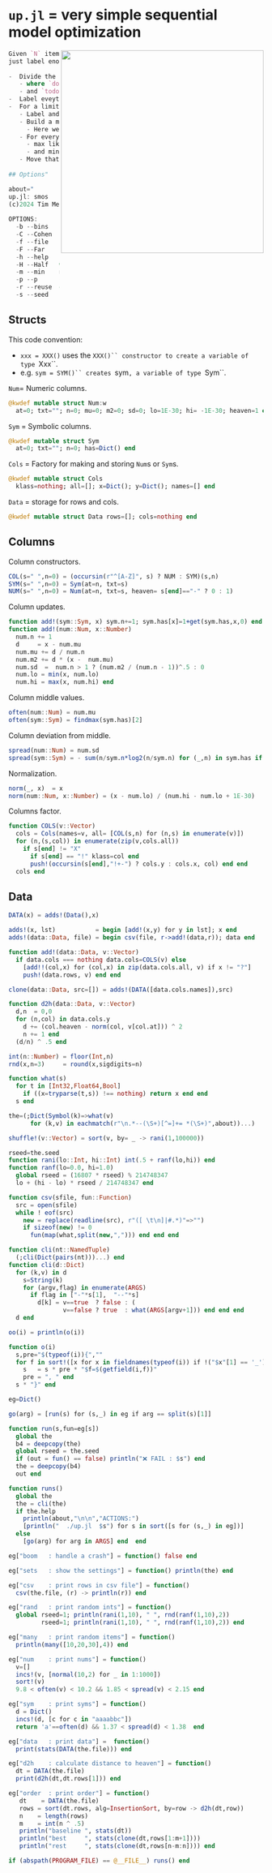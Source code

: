 # `up.jl` = very simple sequential model optimization
  
<img align=right width=400
     src="https://miro.medium.com/v2/resize:fit:846/1*und5wL5DogTb8zkyOaFmrA.png">


```julia
Given `N` items to explore, and not enough time to label them all,
just label enough to build a model that selects for the better items.
  
-  Divide the items into `todo` and `done` 
   - where `done` is very small (say, 4)
   - and `todo` is all the rest.
-  Label eveything in `todo`.
-  For a limited number of times do:
   - Label and sort `done` into `best` and `rest`. 
   - Build a model that can recognize `best` and `rest`
     - Here we are use a simple Naive Bayes classifier.
   - For everything in `todo`,find the item that has
     - max likelihood of being in `best`;
     - and min likelihood of being in `rest`.
   - Move that item from `todo` to `done`, and label it. 
   
## Options"
```




```julia
about="
up.jl: smos
(c)2024 Tim Menzies <timm@ieee.org>, BSD-2 license
  
OPTIONS:
  -b --bins   initial number of bins   = 16
  -C --Cohen  too small                = .35
  -f --file   csv data file            =  data/auto93.csv
  -F --Far    how far to look          = .95
  -h --help   show help                = false
  -H --Half   where to find for far    = 256
  -m --min    min size                 = .5
  -p --p      distance coefficient     = 2
  -r --reuse  do npt reuse parent node = true
  -s --seed   random number seed       = 937162211"
```


## Structs
This  code convention:  
   
- `xxx = XXX()` uses the `XXX()`` constructor to create a variable of type `Xxx``.
- e.g.  `sym = SYM()`` creates `sym`, a variable of type `Sym``.
  
`Num`= Numeric columns.


```julia
@kwdef mutable struct Num:w
  at=0; txt=""; n=0; mu=0; m2=0; sd=0; lo=1E-30; hi= -1E-30; heaven=1 end
```


`Sym` = Symbolic columns.


```julia
@kwdef mutable struct Sym
  at=0; txt=""; n=0; has=Dict() end
```


`Cols` = Factory for making and storing `Num`s or `Sym`s.


```julia
@kwdef mutable struct Cols 
  klass=nothing; all=[]; x=Dict(); y=Dict(); names=[] end
```


`Data` = storage for rows and cols.


```julia
@kwdef mutable struct Data rows=[]; cols=nothing end
```


## Columns
Column constructors.


```julia
COL(s=" ",n=0) = (occursin(r"^[A-Z]", s) ? NUM : SYM)(s,n) 
SYM(s=" ",n=0) = Sym(at=n, txt=s) 
NUM(s=" ",n=0) = Num(at=n, txt=s, heaven= s[end]=="-" ? 0 : 1)
```


Column updates.


```julia
function add!(sym::Sym, x) sym.n+=1; sym.has[x]=1+get(sym.has,x,0) end 
function add!(num::Num, x::Number) 
  num.n += 1
  d     = x - num.mu
  num.mu += d / num.n
  num.m2 += d * (x -  num.mu)
  num.sd  =  num.n > 1 ? (num.m2 / (num.n - 1))^.5 : 0
  num.lo = min(x, num.lo)
  num.hi = max(x, num.hi) end
```


Column middle values.


```julia
often(num::Num) = num.mu
often(sym::Sym) = findmax(sym.has)[2]
```


Column deviation from middle.


```julia
spread(num::Num) = num.sd
spread(sym::Sym) = - sum(n/sym.n*log2(n/sym.n) for (_,n) in sym.has if n>0) 
```


Normalization.


```julia
norm(_, x)  = x 
norm(num::Num, x::Number) = (x - num.lo) / (num.hi - num.lo + 1E-30)
```


Columns factor.


```julia
function COLS(v::Vector) 
  cols = Cols(names=v, all= [COL(s,n) for (n,s) in enumerate(v)])
  for (n,(s,col)) in enumerate(zip(v,cols.all))
    if s[end] != "X" 
      if s[end] == "!" klass=col end
      push!(occursin(s[end],"!+-") ? cols.y : cols.x, col) end end  
  cols end
```


## Data


```julia
DATA(x) = adds!(Data(),x)
```




```julia
adds!(x, lst)           = begin [add!(x,y) for y in lst]; x end
adds!(data::Data, file) = begin csv(file, r->add!(data,r)); data end
```




```julia
function add!(data::Data, v::Vector) 
  if data.cols === nothing data.cols=COLS(v) else  
    [add!!(col,x) for (col,x) in zip(data.cols.all, v) if x != "?"]
    push!(data.rows, v) end end
```




```julia
clone(data::Data, src=[]) = adds!(DATA([data.cols.names]),src) 
```




```julia
function d2h(data::Data, v::Vector) 
  d,n  = 0,0
  for (n,col) in data.cols.y 
    d += (col.heaven - norm(col, v[col.at])) ^ 2 
    n += 1 end 
  (d/n) ^ .5 end
```




```julia
int(n::Number) = floor(Int,n)
rnd(x,n=3)     = round(x,sigdigits=n)
```




```julia
function what(s) 
  for t in [Int32,Float64,Bool] 
    if ((x=tryparse(t,s)) !== nothing) return x end end 
  s end
```




```julia
the=(;Dict(Symbol(k)=>what(v) 
      for (k,v) in eachmatch(r"\n.*--(\S+)[^=]+= *(\S+)",about))...)  
```




```julia
shuffle!(v::Vector) = sort(v, by= _ -> rani(1,100000))
```




```julia
rseed=the.seed
function rani(lo::Int, hi::Int) int(.5 + ranf(lo,hi)) end
function ranf(lo=0.0, hi=1.0) 
  global rseed = (16807 * rseed) % 214748347 
  lo + (hi - lo) * rseed / 214748347 end
```




```julia
function csv(sfile, fun::Function) 
  src = open(sfile)
  while ! eof(src)
    new = replace(readline(src), r"([ \t\n]|#.*)"=>"")
    if sizeof(new) != 0
      fun(map(what,split(new,","))) end end end
```




```julia
function cli(nt::NamedTuple) 
  (;cli(Dict(pairs(nt)))...) end
function cli(d::Dict) 
  for (k,v) in d 
    s=String(k) 
    for (argv,flag) in enumerate(ARGS)  
      if flag in ["-"*s[1],  "--"*s] 
        d[k] = v==true  ? false : (
               v==false ? true  : what(ARGS[argv+1])) end end end 
  d end
```




```julia
oo(i) = println(o(i)) 
```




```julia
function o(i)  
  s,pre="$(typeof(i)){",""
  for f in sort!([x for x in fieldnames(typeof(i)) if !("$x"[1] == '_')])
    s   = s * pre * "$f=$(getfield(i,f))"
    pre = ", " end
  s * "}" end 
```




```julia
eg=Dict()
```




```julia
go(arg) = [run(s) for (s,_) in eg if arg == split(s)[1]]  
```




```julia
function run(s,fun=eg[s]) 
  global the 
  b4 = deepcopy(the) 
  global rseed = the.seed
  if (out = fun() == false) println("❌ FAIL : $s") end
  the = deepcopy(b4)
  out end
```




```julia
function runs() 
  global the
  the = cli(the)
  if the.help 
    println(about,"\n\n","ACTIONS:") 
    [println("  ./up.jl  $s") for s in sort([s for (s,_) in eg])]
  else        
    [go(arg) for arg in ARGS] end  end
```




```julia
eg["boom   : handle a crash"] = function() false end
```




```julia
eg["sets   : show the settings"] = function() println(the) end
```




```julia
eg["csv    : print rows in csv file"] = function()  
  csv(the.file, (r) -> println(r)) end
```




```julia
eg["rand   : print random ints"] = function()
  global rseed=1; println(rani(1,10), " ", rnd(ranf(1,10),2))
         rseed=1; println(rani(1,10), " ", rnd(ranf(1,10),2)) end
```




```julia
eg["many   : print random items"] = function()   
  println(many([10,20,30],4)) end
```




```julia
eg["num    : print nums"] = function()
  v=[]
  incs!(v, [normal(10,2) for _ in 1:1000])
  sort!(v)
  9.8 < often(v) < 10.2 && 1.85 < spread(v) < 2.15 end
```




```julia
eg["sym    : print syms"] = function()
  d = Dict() 
  incs!(d, [c for c in "aaaabbc"])
  return 'a'==often(d) && 1.37 < spread(d) < 1.38  end
```




```julia
eg["data   : print data"] =  function()
  print(stats(DATA(the.file))) end
```




```julia
eg["d2h    : calculate distance to heaven"] = function()
  dt = DATA(the.file) 
  print(d2h(dt,dt.rows[1])) end
```




```julia
eg["order  : print order"] = function()
   dt    = DATA(the.file) 
   rows = sort(dt.rows, alg=InsertionSort, by=row -> d2h(dt,row))
   n    = length(rows)
   m    = int(n ^ .5)
   println("baseline ", stats(dt))
   println("best     ", stats(clone(dt,rows[1:m+1])))
   println("rest     ", stats(clone(dt,rows[n-m:n]))) end
```




```julia
if (abspath(PROGRAM_FILE) == @__FILE__) runs() end
```


